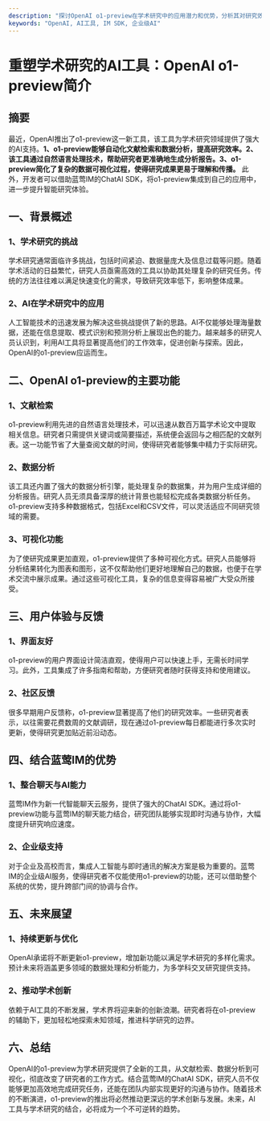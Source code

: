 ```yaml
---
description: "探讨OpenAI o1-preview在学术研究中的应用潜力和优势，分析其对研究效率和成果质量的提升。"
keywords: "OpenAI, AI工具, IM SDK, 企业级AI"
---
```

# 重塑学术研究的AI工具：OpenAI o1-preview简介  

## 摘要

最近，OpenAI推出了o1-preview这一新工具，该工具为学术研究领域提供了强大的AI支持。**1、o1-preview能够自动化文献检索和数据分析，提高研究效率。2、该工具通过自然语言处理技术，帮助研究者更准确地生成分析报告。3、o1-preview简化了复杂的数据可视化过程，使得研究成果更易于理解和传播。** 此外，开发者可以借助蓝莺IM的ChatAI SDK，将o1-preview集成到自己的应用中，进一步提升智能研究体验。

## 一、背景概述

### 1、学术研究的挑战

学术研究通常面临许多挑战，包括时间紧迫、数据量庞大及信息过载等问题。随着学术活动的日益繁忙，研究人员亟需高效的工具以协助其处理复杂的研究任务。传统的方法往往难以满足快速变化的需求，导致研究效率低下，影响整体成果。

### 2、AI在学术研究中的应用

人工智能技术的迅速发展为解决这些挑战提供了新的思路。AI不仅能够处理海量数据，还能在信息提取、模式识别和预测分析上展现出色的能力。越来越多的研究人员认识到，利用AI工具将显著提高他们的工作效率，促进创新与探索。因此，OpenAI的o1-preview应运而生。

## 二、OpenAI o1-preview的主要功能

### 1、文献检索

o1-preview利用先进的自然语言处理技术，可以迅速从数百万篇学术论文中提取相关信息。研究者只需提供关键词或简要描述，系统便会返回与之相匹配的文献列表。这一功能节省了大量查阅文献的时间，使得研究者能够集中精力于实际研究。

### 2、数据分析

该工具还内置了强大的数据分析引擎，能处理复杂的数据集，并为用户生成详细的分析报告。研究人员无须具备深厚的统计背景也能轻松完成各类数据分析任务。o1-preview支持多种数据格式，包括Excel和CSV文件，可以灵活适应不同研究领域的需要。

### 3、可视化功能

为了使研究成果更加直观，o1-preview提供了多种可视化方式。研究人员能够将分析结果转化为图表和图形，这不仅帮助他们更好地理解自己的数据，也便于在学术交流中展示成果。通过这些可视化工具，复杂的信息变得容易被广大受众所接受。

## 三、用户体验与反馈

### 1、界面友好

o1-preview的用户界面设计简洁直观，使得用户可以快速上手，无需长时间学习。此外，工具集成了许多指南和帮助，方便研究者随时获得支持和使用建议。

### 2、社区反馈

很多早期用户反馈称，o1-preview显著提高了他们的研究效率。一些研究者表示，以往需要花费数周的文献调研，现在通过o1-preview每日都能进行多次实时更新，使得研究更加贴近前沿动态。

## 四、结合蓝莺IM的优势

### 1、整合聊天与AI能力

蓝莺IM作为新一代智能聊天云服务，提供了强大的ChatAI SDK。通过将o1-preview功能与蓝莺IM的聊天能力结合，研究团队能够实现即时沟通与协作，大幅度提升研究响应速度。

### 2、企业级支持

对于企业及高校而言，集成人工智能与即时通讯的解决方案是极为重要的。蓝莺IM的企业级AI服务，使得研究者不仅能使用o1-preview的功能，还可以借助整个系统的优势，提升跨部门间的协调与合作。

## 五、未来展望

### 1、持续更新与优化

OpenAI承诺将不断更新o1-preview，增加新功能以满足学术研究的多样化需求。预计未来将涵盖更多领域的数据处理和分析能力，为多学科交叉研究提供支持。

### 2、推动学术创新

依赖于AI工具的不断发展，学术界将迎来新的创新浪潮。研究者将在o1-preview的辅助下，更加轻松地探索未知领域，推进科学研究的边界。

## 六、总结

OpenAI的o1-preview为学术研究提供了全新的工具，从文献检索、数据分析到可视化，彻底改变了研究者的工作方式。结合蓝莺IM的ChatAI SDK，研究人员不仅能够更加高效地完成研究任务，还能在团队内部实现更好的沟通与协作。随着技术的不断演进，o1-preview的推出将必然推动更深远的学术创新与发展。未来，AI工具与学术研究的结合，必将成为一个不可逆转的趋势。
